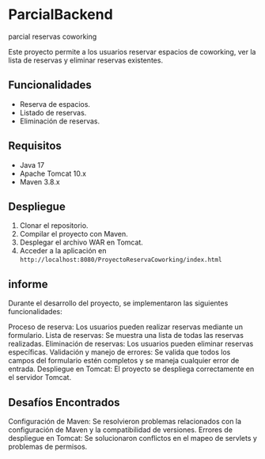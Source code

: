 # ParcialBackend
parcial reservas coworking

Este proyecto permite a los usuarios reservar espacios de coworking, ver la lista de reservas y eliminar reservas existentes.

## Funcionalidades
- Reserva de espacios.
- Listado de reservas.
- Eliminación de reservas.

## Requisitos
- Java 17
- Apache Tomcat 10.x
- Maven 3.8.x

## Despliegue
1. Clonar el repositorio.
2. Compilar el proyecto con Maven.
3. Desplegar el archivo WAR en Tomcat.
4. Acceder a la aplicación en `http://localhost:8080/ProyectoReservaCoworking/index.html`

## informe
Durante el desarrollo del proyecto, se implementaron las siguientes funcionalidades:

Proceso de reserva: Los usuarios pueden realizar reservas mediante un formulario.
Lista de reservas: Se muestra una lista de todas las reservas realizadas.
Eliminación de reservas: Los usuarios pueden eliminar reservas específicas.
Validación y manejo de errores: Se valida que todos los campos del formulario estén completos y se maneja cualquier error de entrada.
Despliegue en Tomcat: El proyecto se despliega correctamente en el servidor Tomcat.

## Desafíos Encontrados
Configuración de Maven: Se resolvieron problemas relacionados con la configuración de Maven y la compatibilidad de versiones.
Errores de despliegue en Tomcat: Se solucionaron conflictos en el mapeo de servlets y problemas de permisos.
